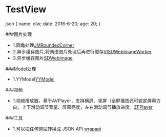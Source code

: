 # TestView

json {
  name: dlw;
  date: 2016-6-20;
  age: 20;
}

###图片处理
- 1.圆角处理[JMRoundedCorner](https://github.com/raozhizhen/JMRoundedCorner)
- 2.异步缓存图片,将网络图片处理后再进行缓存[VISDWebImageWorker](https://github.com/vitoziv/VISDWebImageWorker)
- 3.异步缓存图片[SDWebImage](https://github.com/rs/SDWebImage)

###Model处理
- 1.YYModel[YYModel](https://github.com/ibireme/YYModel)

###视频
- 1.视频播放器，基于AVPlayer，支持横屏、竖屏（全屏播放还可锁定屏幕方向，上下滑动调节音量、屏幕亮度，左右滑动调节播放进度。[ZFPlayer](https://github.com/renzifeng/ZFPlayer)


###工具
- 1.可以把任何网站转换成 JSON API [wrapapi](https://wrapapi.com)
